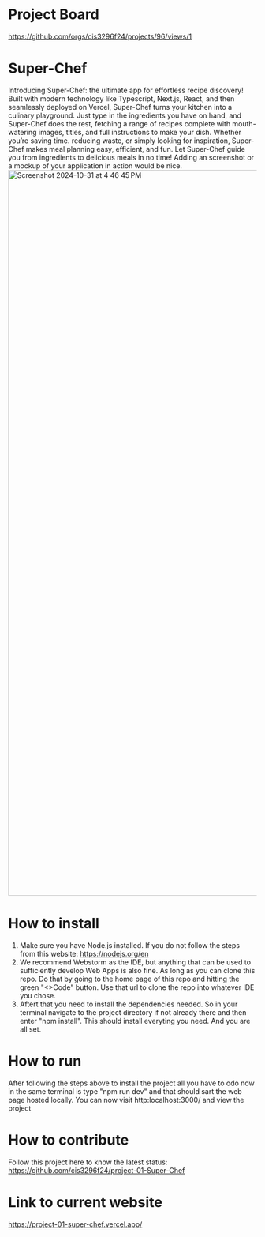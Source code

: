 # Project Board
https://github.com/orgs/cis3296f24/projects/96/views/1

# Super-Chef
Introducing Super-Chef: the ultimate app for effortless recipe discovery! Built with modern technology like Typescript, Next.js, React, and then seamlessly deployed on Vercel, Super-Chef turns your kitchen into a culinary playground. Just type in 
the ingredients you have on hand, and Super-Chef does the rest, fetching a range of recipes complete with mouth-watering images, titles, and full instructions to make your dish. Whether you’re saving time. reducing waste, or simply looking for 
inspiration, Super-Chef makes meal planning easy, efficient, and fun. Let Super-Chef guide you from ingredients to delicious meals in no time!
Adding an screenshot or a mockup of your application in action would be nice.  
<img width="1470" alt="Screenshot 2024-10-31 at 4 46 45 PM" src="https://github.com/user-attachments/assets/6f02178a-916e-412c-a60d-84d56cd785b7">

# How to install
1) Make sure you have Node.js installed. If you do not follow the steps from this website: https://nodejs.org/en
2) We recommend Webstorm as the IDE, but anything that can be used to sufficiently develop Web Apps is also fine. As
long as you can clone this repo. Do that by going to the home page of this repo and hitting the green "<>Code"
button. Use that url to clone the repo into whatever IDE you chose.
3) Aftert that you need to install the dependencies needed. So in your terminal navigate to the project directory if not already there and then enter "npm install". This should install everyting you need. And you are all set.

# How to run
After following the steps above to install the project all you have to odo now in the same terminal is type "npm run dev" and that should sart the web page hosted locally. You can now visit http:localhost:3000/ and view the project

# How to contribute
Follow this project here to know the latest status: https://github.com/cis3296f24/project-01-Super-Chef

# Link to current website
https://project-01-super-chef.vercel.app/
